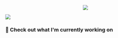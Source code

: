 <p align="center"><a href="https://github.com/anuraghazra/github-readme-stats">
  <img align="center" src="https://github-readme-stats.vercel.app/api?username=ScR420&show_icons=true&theme=tokyonight" />
</a></p>
<img align="center"  src="https://github-readme-stats.vercel.app/api/top-langs/?username=ScR420&layout=donut&theme=tokyonight" />

### 👷 Check out what I'm currently working on

